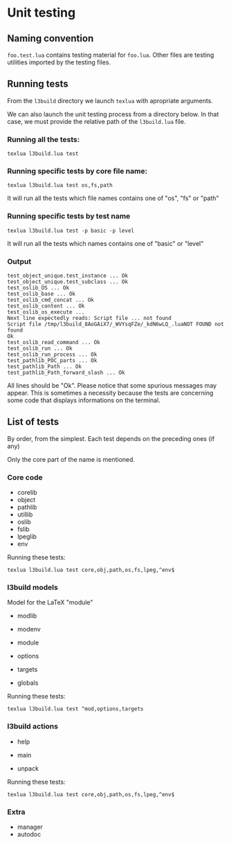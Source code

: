 # Unit testing

## Naming convention

`foo.test.lua` contains testing material for `foo.lua`.
Other files are testing utilities imported by the testing files.

## Running tests

From the `l3build` directory we launch `texlua` with apropriate arguments.

We can also launch the unit testing process from
a directory below. In that case, we must provide the relative path of the `l3build.lua` file.

### Running all the tests:

```texlua l3build.lua test```

### Running specific tests by core file name:

```texlua l3build.lua test os,fs,path```

It will run all the tests which file names contains one of
"os", "fs" or "path"

### Running specific tests by test name

```texlua l3build.lua test -p basic -p level```

It will run all the tests which names contains one of
"basic" or "level"

### Output

```
test_object_unique.test_instance ... Ok
test_object_unique.test_subclass ... Ok
test_oslib_OS ... Ok
test_oslib_base ... Ok
test_oslib_cmd_concat ... Ok
test_oslib_content ... Ok
test_oslib_os_execute ... 
Next line expectedly reads: Script file ... not found
Script file /tmp/l3build_8AoGAiX7/_WVYsqFZe/_kdN6wLQ_.luaNOT FOUND not found
Ok
test_oslib_read_command ... Ok
test_oslib_run ... Ok
test_oslib_run_process ... Ok
test_pathlib_POC_parts ... Ok
test_pathlib_Path ... Ok
test_pathlib_Path_forward_slash ... Ok
```

All lines should be "Ok".
Please notice that some spurious messages may appear.
This is sometimes a necessity because the tests are concerning some code that displays informations on the terminal.


## List of tests

By order, from the simplest.
Each test depends on the preceding ones (if any)

Only the core part of the name is mentioned.

### Core code

* corelib
* object
* pathlib
* utillib
* oslib
* fslib
* lpeglib
* env

Running these tests:

```texlua l3build.lua test core,obj,path,os,fs,lpeg,^env$```

### l3build models

Model for the LaTeX "module"

* modlib
* modenv
* module

* options
* targets

* globals

Running these tests:

```texlua l3build.lua test ^mod,options,targets```

### l3build actions

* help
* main

* unpack

Running these tests:

```texlua l3build.lua test core,obj,path,os,fs,lpeg,^env$```

### Extra

* manager
* autodoc
